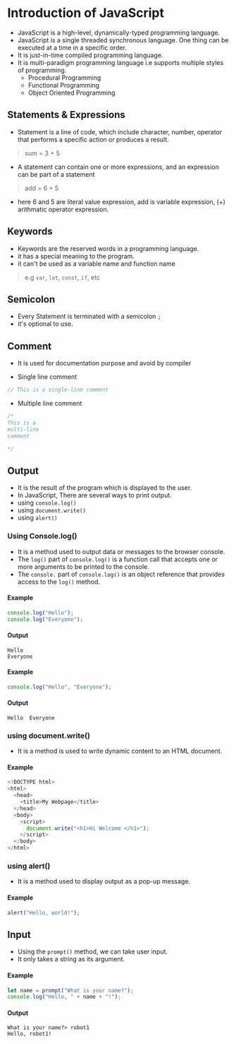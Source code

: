 # Introduction of JavaScript

 - JavaScript is a high-level, dynamically-typed programming language. 
 -  JavaScript is a single threaded synchronous language. One thing can be executed at a time in a specific order.
 - It is just-in-time compiled programming language.
 - It is multi-paradigm programming language i.e supports multiple styles of programming.
	 - Procedural Programming
	 - Functional Programming
	 - Object Oriented Programming

## Statements & Expressions	

- Statement is a line of code, which include character, number, operator that performs a specific action or produces a result.

> sum = 3 + 5

- A statement can contain one or more expressions, and an expression can be part of a statement

> add = 6 + 5

- here 6 and 5 are literal value expression, add is variable expression, (+) arithmatic operator expression.

## Keywords

- Keywords are the reserved words in a programming language.
- it has a special meaning to the program.
- it can't be used as a variable name and function name

> e.g
> `var`, `let`, `const`, `if`, etc

## Semicolon

- Every Statement is terminated with a semicolon `;` 
- it's optional to use.

## Comment

- It is used for documentation purpose and avoid by compiler

- Single line comment
```javascript
// This is a single-line comment

```

- Multiple line comment	
```javascript
/*
This is a 
multi-line 
comment

*/
```

## Output

- It is the result of the program which is displayed to the user.
- In JavaScript, There are several ways to print output.
- using `console.log()`
- using `document.write()`
- using `alert()`

### Using Console.log()
- It is a method used to output data or messages to the browser console.
- The `log()` part of `console.log()` is a function call that accepts one or more arguments to be printed to the console.
- The `console.` part of `console.log()` is an object reference that provides access to the `log()` method.

#### Example 
```javascript
console.log("Hello");
console.log("Everyone");
```
#### Output
```
Hello
Everyone
```

#### Example 
```javascript
console.log("Hello", "Everyone");
```
#### Output
```
Hello  Everyone
```
###  using document.write()
- It is a method is used to write dynamic content to an HTML document.

#### Example 
```javascript
<!DOCTYPE html>
<html>
  <head>
    <title>My Webpage</title>
  </head>
  <body>
    <script>
      document.write("<h1>Hi Welcome </h1>");
    </script>
  </body>
</html>
```

###  using  alert()

- It is a method used to display output as a pop-up message.

#### Example 
```javascript
alert("Hello, world!");
```

## Input

- Using the `prompt()` method, we can take user input.
- It only takes a string as its argument.

#### Example 
```javascript
let name = prompt("What is your name?"); 
console.log("Hello, " + name + "!");
```
#### Output
```
What is your name?> robot1
Hello, robot1!
```
